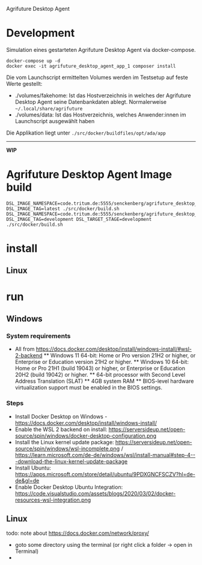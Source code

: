 Agrifuture Desktop Agent

# Development

Simulation eines gestarteten Agrifuture Desktop Agent via docker-compose.


```
docker-compose up -d
docker exec -it agrifuture_desktop_agent_app_1 composer install
```

Die vom Launchscript ermittelten Volumes werden im Testsetup auf feste Werte gestellt:

* ./volumes/fakehome: Ist das Hostverzeichnis in welches der Agrifuture Desktop Agent seine Datenbankdaten ablegt. Normalerweise `~/.local/share/agrifuture`
* ./volumes/data: Ist das Hostverzeichnis, welches Anwender:innen im Launchscript ausgewählt haben

Die Applikation liegt unter `./src/docker/buildfiles/opt/ada/app`

---

**WIP**

# Agrifuture Desktop Agent Image build

```
DSL_IMAGE_NAMESPACE=code.tritum.de:5555/senckenberg/agrifuture_desktop_agent DSL_IMAGE_TAG=latest ./src/docker/build.sh
DSL_IMAGE_NAMESPACE=code.tritum.de:5555/senckenberg/agrifuture_desktop_agent DSL_IMAGE_TAG=development DSL_TARGET_STAGE=development ./src/docker/build.sh
```

# install

## Linux

# run

## Windows

### System requirements

* All from https://docs.docker.com/desktop/install/windows-install/#wsl-2-backend
** Windows 11 64-bit: Home or Pro version 21H2 or higher, or Enterprise or Education version 21H2 or higher.
** Windows 10 64-bit: Home or Pro 21H1 (build 19043) or higher, or Enterprise or Education 20H2 (build 19042) or higher.
** 64-bit processor with Second Level Address Translation (SLAT)
** 4GB system RAM
** BIOS-level hardware virtualization support must be enabled in the BIOS settings.

### Steps

* Install Docker Desktop on Windows - https://docs.docker.com/desktop/install/windows-install/
* Enable the WSL 2 backend on install: https://serversideup.net/open-source/spin/windows/docker-desktop-configuration.png
* Install the Linux kernel update package: https://serversideup.net/open-source/spin/windows/wsl-incomplete.png / https://learn.microsoft.com/de-de/windows/wsl/install-manual#step-4---download-the-linux-kernel-update-package
* Install Ubuntu: https://apps.microsoft.com/store/detail/ubuntu/9PDXGNCFSCZV?hl=de-de&gl=de
* Enable Docker Desktop Ubuntu Integration: https://code.visualstudio.com/assets/blogs/2020/03/02/docker-resources-wsl-integration.png

## Linux

todo: note about https://docs.docker.com/network/proxy/

* goto some directory using the terminal (or right click a folder -> open in Terminal)
* 
